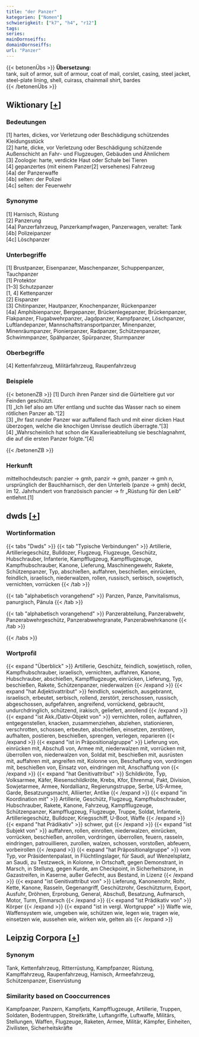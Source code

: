 ```yaml
---
title: "der Panzer"
kategorien: ["Nomen"]
schwierigkeit: ["k7", "h4", "r12"]
tags:
series:
mainDornseiffs:
domainDornseiffs:
url: "Panzer"
---
```


{{< betonenÜbs >}}
**Übersetzung:**  
tank, suit of armor, suit of armour, coat of mail, corslet, casing, steel jacket, steel-plate lining, shell, cuirass, chainmail shirt, bardes  
{{< /betonenÜbs >}}

## Wiktionary [[+](https://de.wiktionary.org/wiki/Panzer)]

### Bedeutungen
[1] hartes, dickes, vor Verletzung oder Beschädigung schützendes Kleidungsstück  
[2] harte, dicke, vor Verletzung oder Beschädigung schützende Außenschicht an Fahr- und Flugzeugen, Gebäuden und Ähnlichem  
[3] Zoologie: harte, verdickte Haut oder Schale bei Tieren  
[4] gepanzertes (mit einem Panzer[2] versehenes) Fahrzeug  
[4a] der Panzerwaffe  
[4b] selten: der Polizei  
[4c] selten: der Feuerwehr  

### Synonyme
[1] Harnisch, Rüstung  
[2] Panzerung  
[4a] Panzerfahrzeug, Panzerkampfwagen, Panzerwagen, veraltet: Tank  
[4b] Polizeipanzer  
[4c] Löschpanzer  

### Unterbegriffe
[1] Brustpanzer, Eisenpanzer, Maschenpanzer, Schuppenpanzer, Tauchpanzer  
[1] Protektor  
[1–3] Schutzpanzer  
[1, 4] Kettenpanzer  
[2] Eispanzer  
[3] Chitinpanzer, Hautpanzer, Knochenpanzer, Rückenpanzer  
[4a] Amphibienpanzer, Bergepanzer, Brückenlegepanzer, Brückenpanzer, Flakpanzer, Flugabwehrpanzer, Jagdpanzer, Kampfpanzer, Löschpanzer, Luftlandepanzer, Mannschaftstransportpanzer, Minenpanzer, Minenräumpanzer, Pionierpanzer, Radpanzer, Schützenpanzer, Schwimmpanzer, Spähpanzer, Spürpanzer, Sturmpanzer  

### Oberbegriffe
[4] Kettenfahrzeug, Militärfahrzeug, Raupenfahrzeug  

### Beispiele
{{< betonenZB >}}
[1] Durch ihren Panzer sind die Gürteltiere gut vor Feinden geschützt.  
[1] „Ich lief also am Ufer entlang und suchte das Wasser nach so einem rötlichen Panzer ab.“[2]  
[3] „Ihr fast runder Panzer war auffallend flach und mit einer dicken Haut überzogen, welche die knochigen Umrisse deutlich überragte.“[3]  
[4] „Wahrscheinlich hat schon die Kavallerieabteilung sie beschlagnahmt, die auf die ersten Panzer folgte.“[4]  

{{< /betonenZB >}}
### Herkunft
mittelhochdeutsch: panzier → gmh, panzir → gmh, panzer → gmh n, ursprünglich der Bauchharnisch, der den Unterleib (panze → gmh) deckt, im 12. Jahrhundert von französisch pancier → fr „Rüstung für den Leib“ entlehnt.[1]  



## dwds [[+](https://www.dwds.de/wb/Panzer)]

### Wortinformation
{{< tabs "Dwds" >}}
{{< tab "Typische Verbindungen" >}}
Artillerie, Artilleriegeschütz, Bulldozer, Flugzeug, Flugzeuge, Geschütz, Hubschrauber, Infanterie, Kampfflugzeug, Kampfflugzeuge, Kampfhubschrauber, Kanone, Lieferung, Maschinengewehr, Rakete, Schützenpanzer, Typ, abschießen, auffahren, beschießen, einrücken, feindlich, israelisch, niederwalzen, rollen, russisch, serbisch, sowjetisch, vernichten, vorrücken
{{< /tab >}}

{{< tab "alphabetisch vorangehend" >}}
Panzen, Panze, Panvitalismus, panurgisch, Pänula
{{< /tab >}}

{{< tab "alphabetisch vorangehend" >}}
Panzerabteilung, Panzerabwehr, Panzerabwehrgeschütz, Panzerabwehrgranate, Panzerabwehrkanone
{{< /tab >}}

{{< /tabs >}}

### Wortprofil
{{< expand "Überblick" >}} Artillerie, Geschütz, feindlich, sowjetisch, rollen, Kampfhubschrauber, israelisch, vernichten, auffahren, Kanone, Hubschrauber, abschießen, Kampfflugzeuge, einrücken, Lieferung, Typ, beschießen, Rakete, Schützenpanzer, niederwalzen {{< /expand >}}
{{< expand "hat Adjektivattribut" >}} feindlich, sowjetisch, ausgebrannt, israelisch, erbeutet, serbisch, rollend, zerstört, zerschossen, russisch, abgeschossen, aufgefahren, angreifend, vorrückend, gebraucht, undurchdringlich, schützend, irakisch, geliefert, anrollend {{< /expand >}}
{{< expand "ist Akk./Dativ-Objekt von" >}} vernichten, rollen, auffahren, entgegenstellen, knacken, zusammenziehen, abziehen, stationieren, verschrotten, schossen, erbeuten, abschießen, einsetzen, zerstören, aufhalten, postieren, beschießen, sprengen, verlegen, reparieren {{< /expand >}}
{{< expand "ist in Präpositionalgruppe" >}} Lieferung von, einrücken mit, Abschuß von, Armee mit, niederwalzen mit, vorrücken mit, überrollen von, niederwalzen von, Soldat mit, beschießen mit, ausrüsten mit, auffahren mit, angreifen mit, Kolonne von, Beschaffung von, vordringen mit, beschießen von, Einsatz von, eindringen mit, Anschaffung von {{< /expand >}}
{{< expand "hat Genitivattribut" >}} Schildkröte, Typ, Volksarmee, Käfer, Riesenschildkröte, Krebs, Kfor, Ehrenmal, Pakt, Division, Sowjetarmee, Armee, Nordallianz, Regierungstruppe, Serbe, US-Armee, Garde, Besatzungsmacht, Alliierter, Antike {{< /expand >}}
{{< expand "in Koordination mit" >}} Artillerie, Geschütz, Flugzeug, Kampfhubschrauber, Hubschrauber, Rakete, Kanone, Fahrzeug, Kampfflugzeuge, Schützenpanzer, Kampfflugzeug, Flugzeuge, Truppe, Soldat, Infanterie, Artilleriegeschütz, Bulldozer, Kriegsschiff, U-Boot, Waffe {{< /expand >}}
{{< expand "hat Prädikativ" >}} schwer, gut {{< /expand >}}
{{< expand "ist Subjekt von" >}} auffahren, rollen, einrollen, niederwalzen, einrücken, vorrücken, beschießen, anrollen, vordringen, überrollen, feuern, rasseln, eindringen, patrouillieren, zurollen, walzen, schossen, vorstoßen, abfeuern, vorbeirollen {{< /expand >}}
{{< expand "hat Präpositionalgruppe" >}} vom Typ, vor Präsidentenpalast, in Flüchtlingslager, für Saudi, auf Wenzelsplatz, an Saudi, zu Testzweck, in Kolonne, in Ortschaft, gegen Demonstrant, in Marsch, in Stellung, gegen Kurde, am Checkpoint, in Sicherheitszone, in Gazastreifen, in Kaserne, außer Gefecht, aus Bestand, in Lizenz {{< /expand >}}
{{< expand "ist Genitivattribut von" >}} Lieferung, Kanonenrohr, Rohr, Kette, Kanone, Rasseln, Gegenangriff, Geschützrohr, Geschützturm, Export, Ausfuhr, Dröhnen, Erprobung, General, Abschuß, Besatzung, Aufmarsch, Motor, Turm, Einmarsch {{< /expand >}}
{{< expand "ist Prädikativ von" >}} Körper {{< /expand >}}
{{< expand "ist in vergl. Wortgruppe" >}} Waffe wie, Waffensystem wie, umgeben wie, schützen wie, legen wie, tragen wie, einsetzen wie, aussehen wie, wirken wie, gelten als {{< /expand >}}

## Leipzig Corpora [[+](https://corpora.uni-leipzig.de/en/res?word=Panzer&corpusId=deu_newscrawl-public_2018)]


### Synonym
Tank, Kettenfahrzeug, Ritterrüstung, Kampfpanzer, Rüstung, Kampffahrzeug, Raupenfahrzeug, Harnisch, Armeefahrzeug, Schützenpanzer, Eisenrüstung


### Similarity based on Cooccurrences
Kampfpanzer, Panzern, Kampfjets, Kampfflugzeuge, Artillerie, Truppen, Soldaten, Bodentruppen, Streitkräfte, Luftangriffe, Luftwaffe, Militärs, Stellungen, Waffen, Flugzeuge, Raketen, Armee, Militär, Kämpfer, Einheiten, Zivilisten, Sicherheitskräfte

